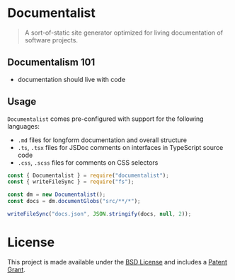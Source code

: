 # Documentalist

> A sort-of-static site generator optimized for living documentation of software projects.

## Documentalism 101

- documentation should live with code

## Usage

`Documentalist` comes pre-configured with support for the following languages:

- `.md` files for longform documentation and overall structure
- `.ts`, `.tsx` files for JSDoc comments on interfaces in TypeScript source code
- `.css`, `.scss` files for comments on CSS selectors

```js
const { Documentalist } = require("documentalist");
const { writeFileSync } = require("fs");

const dm = new Documentalist();
const docs = dm.documentGlobs("src/**/*");

writeFileSync("docs.json", JSON.stringify(docs, null, 2));
```

# License

This project is made available under the [BSD License](https://github.com/palantir/documentalist/blob/master/LICENSE)
and includes a [Patent Grant](https://github.com/palantir/documentalist/blob/master/PATENTS).
